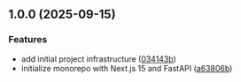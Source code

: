 ## 1.0.0 (2025-09-15)

### Features

* add initial project infrastructure ([034143b](https://github.com/Mapleeeeeeeeeee/hwdc-2025-mcp-league-starter/commit/034143b860e4567aa03c65b646f55330a8ae0edb))
* initialize monorepo with Next.js 15 and FastAPI ([a63806b](https://github.com/Mapleeeeeeeeeee/hwdc-2025-mcp-league-starter/commit/a63806b3164ad1a92ab61b503dabc3063208de41))
